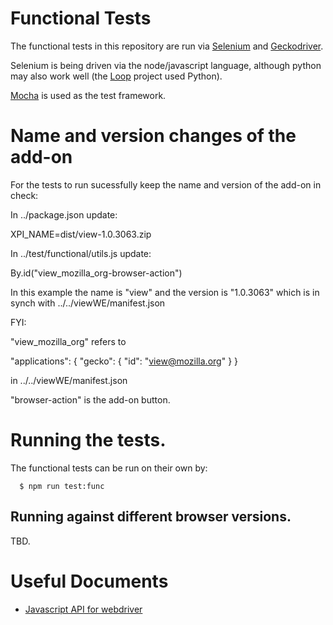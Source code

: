# Functional Tests

The functional tests in this repository are run via
[Selenium](http://www.seleniumhq.org/) and
[Geckodriver](https://github.com/mozilla/geckodriver).

Selenium is being driven via the node/javascript language, although python may
also work well (the
[Loop](https://github.com/mozilla/loop/blob/master/docs/Developing.md#functional-tests)
project used Python).

[Mocha](https://mochajs.org/) is used as the test framework.

# Name and version changes of the add-on

For the tests to run sucessfully keep the name and version of the add-on in check:

In ../package.json update:

XPI_NAME=dist/view-1.0.3063.zip

In ../test/functional/utils.js update:

By.id("view_mozilla_org-browser-action")

In this example the name is "view" and the version is "1.0.3063" which is in
synch with ../../viewWE/manifest.json

FYI:

"view_mozilla_org" refers to 

"applications": {
    "gecko": {
      "id": "view@mozilla.org"
    }
  }

in ../../viewWE/manifest.json

"browser-action" is the add-on button.

# Running the tests.

The functional tests can be run on their own by:

```
  $ npm run test:func
```

## Running against different browser versions.

TBD.

# Useful Documents

* [Javascript API for webdriver](https://seleniumhq.github.io/selenium/docs/api/javascript/module/selenium-webdriver/firefox/index.html)
